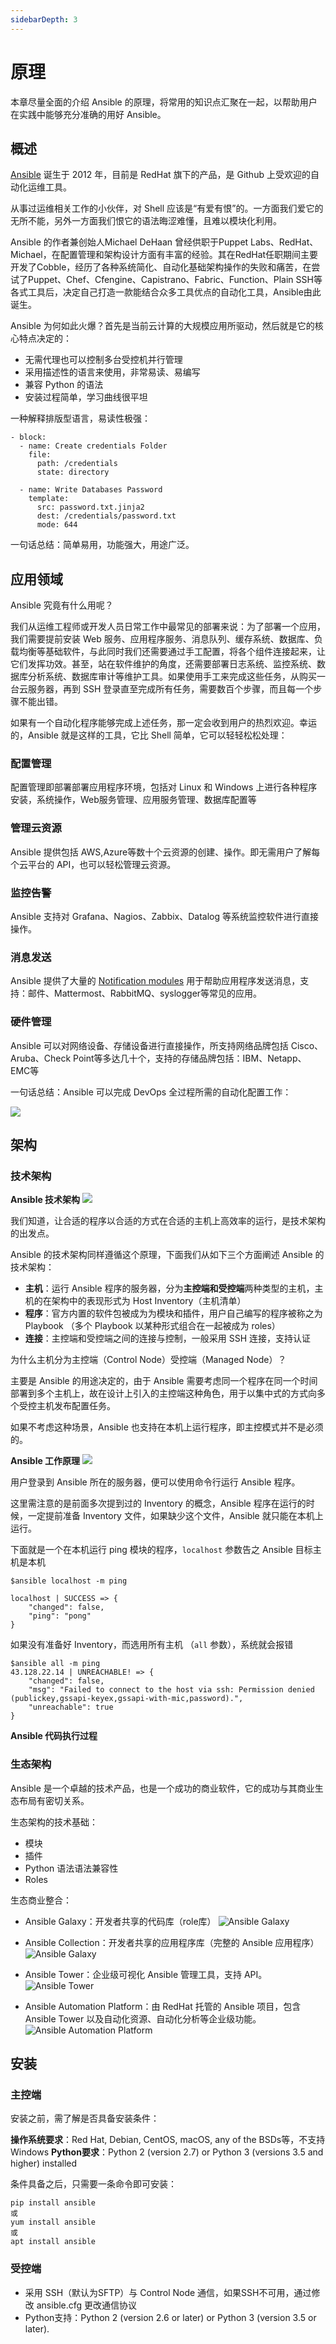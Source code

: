 ```yaml
---
sidebarDepth: 3
---
```


# 原理

本章尽量全面的介绍 Ansible 的原理，将常用的知识点汇聚在一起，以帮助用户在实践中能够充分准确的用好 Ansible。

## 概述

[Ansible](https://github.com/ansible/ansible) 诞生于 2012 年，目前是 RedHat 旗下的产品，是 Github 上受欢迎的自动化运维工具。

从事过运维相关工作的小伙伴，对 Shell 应该是“有爱有恨”的。一方面我们爱它的无所不能，另外一方面我们恨它的语法晦涩难懂，且难以模块化利用。  

Ansible 的作者兼创始人Michael DeHaan 曾经供职于Puppet Labs、RedHat、Michael，在配置管理和架构设计方面有丰富的经验。其在RedHat任职期间主要开发了Cobble，经历了各种系统简化、自动化基础架构操作的失败和痛苦，在尝试了Puppet、Chef、Cfengine、Capistrano、Fabric、Function、Plain SSH等各式工具后，决定自己打造一款能结合众多工具优点的自动化工具，Ansible由此诞生。

Ansible 为何如此火爆？首先是当前云计算的大规模应用所驱动，然后就是它的核心特点决定的：

* 无需代理也可以控制多台受控机并行管理
* 采用描述性的语言来使用，非常易读、易编写
* 兼容 Python 的语法
* 安装过程简单，学习曲线很平坦


一种解释排版型语言，易读性极强：  

```
- block:
  - name: Create credentials Folder
    file:
      path: /credentials
      state: directory

  - name: Write Databases Password
    template:
      src: password.txt.jinja2
      dest: /credentials/password.txt
      mode: 644
```

一句话总结：简单易用，功能强大，用途广泛。



## 应用领域

Ansible 究竟有什么用呢？

我们从运维工程师或开发人员日常工作中最常见的部署来说：为了部署一个应用，我们需要提前安装 Web 服务、应用程序服务、消息队列、缓存系统、数据库、负载均衡等基础软件，与此同时我们还需要通过手工配置，将各个组件连接起来，让它们发挥功效。甚至，站在软件维护的角度，还需要部署日志系统、监控系统、数据库分析系统、数据库审计等维护工具。如果使用手工来完成这些任务，从购买一台云服务器，再到 SSH 登录直至完成所有任务，需要数百个步骤，而且每一个步骤不能出错。  

如果有一个自动化程序能够完成上述任务，那一定会收到用户的热烈欢迎。幸运的，Ansible 就是这样的工具，它比 Shell 简单，它可以轻轻松松处理：

### 配置管理

配置管理即部署部署应用程序环境，包括对 Linux 和 Windows 上进行各种程序安装，系统操作，Web服务管理、应用服务管理、数据库配置等

### 管理云资源

Ansible 提供包括 AWS,Azure等数十个云资源的创建、操作。即无需用户了解每个云平台的 API，也可以轻松管理云资源。

### 监控告警

Ansible 支持对 Grafana、Nagios、Zabbix、Datalog 等系统监控软件进行直接操作。

### 消息发送

Ansible 提供了大量的 [Notification modules](https://docs.ansible.com/ansible/2.9/modules/list_of_notification_modules.html) 用于帮助应用程序发送消息，支持：邮件、Mattermost、RabbitMQ、syslogger等常见的应用。

### 硬件管理

Ansible 可以对网络设备、存储设备进行直接操作，所支持网络品牌包括 Cisco、Aruba、Check Point等多达几十个，支持的存储品牌包括：IBM、Netapp、EMC等

一句话总结：Ansible 可以完成 DevOps 全过程所需的自动化配置工作：  

![](https://libs.websoft9.com/Websoft9/DocsPicture/zh/ansible/ansible-fordevops-websoft9.png)


## 架构

### 技术架构

**Ansible 技术架构**
![](https://libs.websoft9.com/Websoft9/DocsPicture/zh/ansible/ansible-structure2-websoft9.png)

我们知道，让合适的程序以合适的方式在合适的主机上高效率的运行，是技术架构的出发点。  

Ansible 的技术架构同样遵循这个原理，下面我们从如下三个方面阐述 Ansible 的技术架构：

* **主机**：运行 Ansible 程序的服务器，分为**主控端和受控端**两种类型的主机，主机的在架构中的表现形式为 Host Inventory（主机清单）
* **程序**：官方内置的软件包被成为为模块和插件，用户自己编写的程序被称之为 Playbook （多个 Playbook 以某种形式组合在一起被成为 roles）
* **连接**：主控端和受控端之间的连接与控制，一般采用 SSH 连接，支持认证

为什么主机分为主控端（Control Node）受控端（Managed Node）？  

主要是 Ansible 的用途决定的，由于 Ansible 需要考虑同一个程序在同一个时间部署到多个主机上，故在设计上引入的主控端这种角色，用于以集中式的方式向多个受控主机发布配置任务。 

如果不考虑这种场景，Ansible 也支持在本机上运行程序，即主控模式并不是必须的。


**Ansible 工作原理**
![](https://libs.websoft9.com/Websoft9/DocsPicture/zh/ansible/ansible-structure-websoft9.png)

用户登录到 Ansible 所在的服务器，便可以使用命令行运行 Ansible 程序。

这里需注意的是前面多次提到过的 Inventory 的概念，Ansible 程序在运行的时候，一定提前准备 Inventory 文件，如果缺少这个文件，Ansible 就只能在本机上运行。

下面就是一个在本机运行 ping 模块的程序，`localhost` 参数告之 Ansible 目标主机是本机

```
$ansible localhost -m ping

localhost | SUCCESS => {
    "changed": false,
    "ping": "pong"
}
```

如果没有准备好 Inventory，而选用所有主机 （`all` 参数），系统就会报错
```
$ansible all -m ping
43.128.22.14 | UNREACHABLE! => {
    "changed": false,
    "msg": "Failed to connect to the host via ssh: Permission denied (publickey,gssapi-keyex,gssapi-with-mic,password).",
    "unreachable": true
}

```

**Ansible 代码执行过程**


### 生态架构

Ansible 是一个卓越的技术产品，也是一个成功的商业软件，它的成功与其商业生态布局有密切关系。  

生态架构的技术基础：

* 模块
* 插件
* Python 语法语法兼容性
* Roles

生态商业整合：

* Ansible Galaxy：开发者共享的代码库（role库）
  ![Ansible Galaxy](https://libs.websoft9.com/Websoft9/DocsPicture/zh/ansible/Ansible-Galaxy-Blog-Post.png)

* Ansible Collection：开发者共享的应用程序库（完整的 Ansible 应用程序）
  ![Ansible Galaxy](https://libs.websoft9.com/Websoft9/DocsPicture/zh/ansible/ansible-collection-websoft9.png)

* Ansible Tower：企业级可视化 Ansible 管理工具，支持 API。
  ![Ansible Tower](https://libs.websoft9.com/Websoft9/DocsPicture/en/awx/awxui-websoft9.png)

* Ansible Automation Platform：由 RedHat 托管的 Ansible 项目，包含 Ansible Tower 以及自动化资源、自动化分析等企业级功能。
  ![Ansible Automation Platform](https://libs.websoft9.com/Websoft9/DocsPicture/zh/ansible/redhat-automation-platform_content-collections.png)


## 安装

### 主控端

安装之前，需了解是否具备安装条件：

**操作系统要求**：Red Hat, Debian, CentOS, macOS, any of the BSDs等，不支持Windows
**Python要求**：Python 2 (version 2.7) or Python 3 (versions 3.5 and higher) installed

条件具备之后，只需要一条命令即可安装：

```
pip install ansible
或
yum install ansible
或
apt install ansible
```

### 受控端

* 采用 SSH（默认为SFTP）与 Control Node 通信，如果SSH不可用，通过修改 ansible.cfg 更改通信协议
* Python支持：Python 2 (version 2.6 or later) or Python 3 (version 3.5 or later).